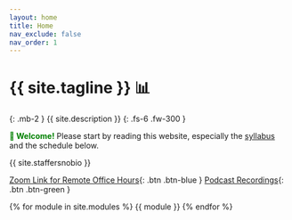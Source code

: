 ```yaml
---
layout: home
title: Home
nav_exclude: false
nav_order: 1
---
```


# {{ site.tagline }} 📊
{: .mb-2 }
{{ site.description }}
{: .fs-6 .fw-300 }

<b style='color: green'> 👋 Welcome!</b>
Please start by reading this website, especially the [syllabus](../syllabus) and the schedule below. 

{{ site.staffersnobio }}

[Zoom Link for Remote Office Hours](https://ucsd.zoom.us/j/95505970197?pwd=ak1JNWFvZi8vajV0OHRaVW5EcFpYUT09){: .btn .btn-blue } [Podcast Recordings](https://podcast.ucsd.edu/default.aspx){: .btn .btn-green }

{% for module in site.modules %}
{{ module }}
{% endfor %}

